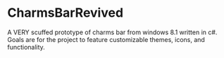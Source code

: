 # CharmsBarRevived
A VERY scuffed prototype of charms bar from windows 8.1 written in c#.
Goals are for the project to feature customizable themes, icons, and functionality.
